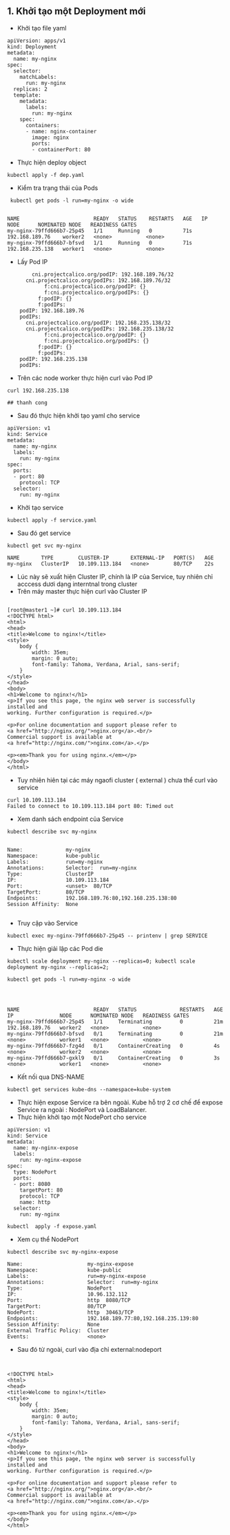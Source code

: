 

## 1. Khởi tạo một Deployment mới 

- Khởi tạo file yaml
```
apiVersion: apps/v1
kind: Deployment
metadata:
  name: my-nginx
spec:
  selector:
    matchLabels:
      run: my-nginx
  replicas: 2
  template:
    metadata:
      labels:
        run: my-nginx
    spec:
      containers:
      - name: nginx-container
        image: nginx
        ports:
        - containerPort: 80
```

- Thực hiện deploy object 
```
kubectl apply -f dep.yaml
```

- Kiểm tra trạng thái của Pods 
```
 kubectl get pods -l run=my-nginx -o wide

 
NAME                        READY   STATUS    RESTARTS   AGE   IP                NODE      NOMINATED NODE   READINESS GATES
my-nginx-79ffd666b7-25p45   1/1     Running   0          71s   192.168.189.76    worker2   <none>           <none>
my-nginx-79ffd666b7-bfsvd   1/1     Running   0          71s   192.168.235.138   worker1   <none>           <none>

```

- Lấy Pod IP 
```
        cni.projectcalico.org/podIP: 192.168.189.76/32
      cni.projectcalico.org/podIPs: 192.168.189.76/32
            f:cni.projectcalico.org/podIP: {}
            f:cni.projectcalico.org/podIPs: {}
          f:podIP: {}
          f:podIPs:
    podIP: 192.168.189.76
    podIPs:
      cni.projectcalico.org/podIP: 192.168.235.138/32
      cni.projectcalico.org/podIPs: 192.168.235.138/32
            f:cni.projectcalico.org/podIP: {}
            f:cni.projectcalico.org/podIPs: {}
          f:podIP: {}
          f:podIPs:
    podIP: 192.168.235.138
    podIPs:

```

- Trên các node worker thực hiện curl vào Pod IP
```
curl 192.168.235.138

## thanh cong
```

- Sau đó thực hiện khởi tạo yaml cho service 
```
apiVersion: v1
kind: Service
metadata:
  name: my-nginx
  labels:
    run: my-nginx
spec:
  ports:
  - port: 80
    protocol: TCP
  selector:
    run: my-nginx
```

- Khởi tạo service 
```
kubectl apply -f service.yaml

```

- Sau đó get service 
```
kubectl get svc my-nginx

NAME       TYPE        CLUSTER-IP       EXTERNAL-IP   PORT(S)   AGE
my-nginx   ClusterIP   10.109.113.184   <none>        80/TCP    22s

```

- Lúc này sẽ xuất hiện Cluster IP, chính là IP của Service, tuy nhiên chỉ acccess dươi dạng interntnal trong cluster
- Trên máy master thực hiện curl vào Cluster IP 
```

[root@master1 ~]# curl 10.109.113.184
<!DOCTYPE html>
<html>
<head>
<title>Welcome to nginx!</title>
<style>
    body {
        width: 35em;
        margin: 0 auto;
        font-family: Tahoma, Verdana, Arial, sans-serif;
    }
</style>
</head>
<body>
<h1>Welcome to nginx!</h1>
<p>If you see this page, the nginx web server is successfully installed and
working. Further configuration is required.</p>

<p>For online documentation and support please refer to
<a href="http://nginx.org/">nginx.org</a>.<br/>
Commercial support is available at
<a href="http://nginx.com/">nginx.com</a>.</p>

<p><em>Thank you for using nginx.</em></p>
</body>
</html>

```

- Tuy nhiên hiên tại các máy ngaofi cluster ( external ) chưa thể curl vào service 
```
curl 10.109.113.184
Failed to connect to 10.109.113.184 port 80: Timed out  
```

- Xem danh sách endpoint  của Service
```
kubectl describe svc my-nginx


Name:              my-nginx
Namespace:         kube-public
Labels:            run=my-nginx
Annotations:       Selector:  run=my-nginx
Type:              ClusterIP
IP:                10.109.113.184
Port:              <unset>  80/TCP
TargetPort:        80/TCP
Endpoints:         192.168.189.76:80,192.168.235.138:80
Session Affinity:  None


```

- Truy cập vào Service
```
kubectl exec my-nginx-79ffd666b7-25p45 -- printenv | grep SERVICE

```

- Thực hiện giải lập các Pod die
```
kubectl scale deployment my-nginx --replicas=0; kubectl scale deployment my-nginx --replicas=2;

kubectl get pods -l run=my-nginx -o wide




NAME                        READY   STATUS              RESTARTS   AGE   IP               NODE      NOMINATED NODE   READINESS GATES
my-nginx-79ffd666b7-25p45   1/1     Terminating         0          21m   192.168.189.76   worker2   <none>           <none>
my-nginx-79ffd666b7-bfsvd   0/1     Terminating         0          21m   <none>           worker1   <none>           <none>
my-nginx-79ffd666b7-fzg4d   0/1     ContainerCreating   0          4s    <none>           worker2   <none>           <none>
my-nginx-79ffd666b7-gxkl9   0/1     ContainerCreating   0          3s    <none>           worker1   <none>           <none>

```

- Kết nối qua DNS-NAME 
```
kubectl get services kube-dns --namespace=kube-system

```

- Thực hiện expose Service ra bên ngoài. Kube hỗ trợ 2 cơ chế để expose Service ra ngoài : NodePort và LoadBalancer.
- Thực hiện khởi tạo một NodePort cho service 
```
apiVersion: v1
kind: Service
metadata:
  name: my-nginx-expose
  labels:
    run: my-nginx-expose
spec:
  type: NodePort
  ports:
  - port: 8080
    targetPort: 80
    protocol: TCP
    name: http
  selector:
    run: my-nginx
```


```
kubectl  apply -f expose.yaml
```

- Xem cụ thể NodePort
```
kubectl describe svc my-nginx-expose

Name:                     my-nginx-expose
Namespace:                kube-public
Labels:                   run=my-nginx-expose
Annotations:              Selector:  run=my-nginx
Type:                     NodePort
IP:                       10.96.132.112
Port:                     http  8080/TCP
TargetPort:               80/TCP
NodePort:                 http  30463/TCP
Endpoints:                192.168.189.77:80,192.168.235.139:80
Session Affinity:         None
External Traffic Policy:  Cluster
Events:                   <none>

```

- Sau đó từ ngoài, curl vào địa chỉ external:nodeport
```


<!DOCTYPE html>
<html>
<head>
<title>Welcome to nginx!</title>
<style>
    body {
        width: 35em;
        margin: 0 auto;
        font-family: Tahoma, Verdana, Arial, sans-serif;
    }
</style>
</head>
<body>
<h1>Welcome to nginx!</h1>
<p>If you see this page, the nginx web server is successfully installed and
working. Further configuration is required.</p>

<p>For online documentation and support please refer to
<a href="http://nginx.org/">nginx.org</a>.<br/>
Commercial support is available at
<a href="http://nginx.com/">nginx.com</a>.</p>

<p><em>Thank you for using nginx.</em></p>
</body>
</html>

```